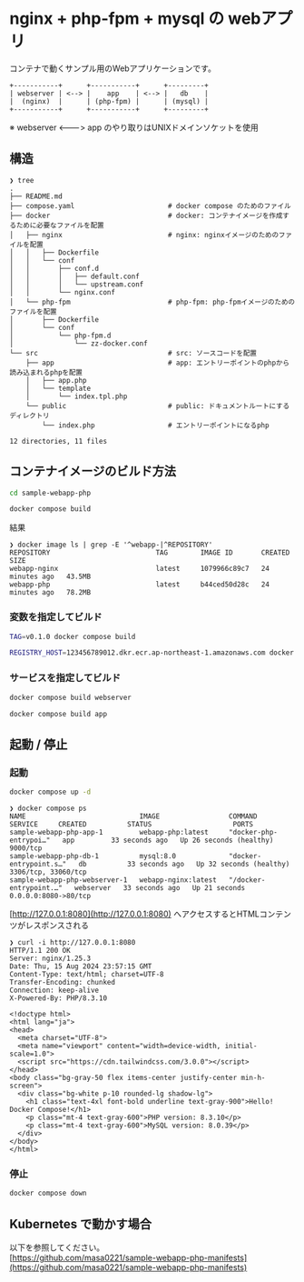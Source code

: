 # nginx + php-fpm + mysql の webアプリ
コンテナで動くサンプル用のWebアプリケーションです。

```
+-----------+      +-----------+      +---------+ 
| webserver | <--> |    app    | <--> |   db    | 
|  (nginx)  |      | (php-fpm) |      | (mysql) | 
+-----------+      +-----------+      +---------+ 
```
※ webserver <---> app のやり取りはUNIXドメインソケットを使用

## 構造
```
❯ tree
.
├── README.md
├── compose.yaml                       # docker compose のためのファイル
├── docker                             # docker: コンテナイメージを作成するために必要なファイルを配置
│   ├── nginx                          # nginx: nginxイメージのためのファイルを配置
│   │   ├── Dockerfile
│   │   └── conf
│   │       ├── conf.d
│   │       │   ├── default.conf
│   │       │   └── upstream.conf
│   │       └── nginx.conf
│   └── php-fpm                        # php-fpm: php-fpmイメージのためのファイルを配置
│       ├── Dockerfile
│       └── conf
│           └── php-fpm.d
│               └── zz-docker.conf
└── src                                # src: ソースコードを配置
    ├── app                            # app: エントリーポイントのphpから読み込まれるphpを配置
    │   ├── app.php
    │   └── template
    │       └── index.tpl.php
    └── public                         # public: ドキュメントルートにするディレクトリ
        └── index.php                  # エントリーポイントになるphp

12 directories, 11 files
```

## コンテナイメージのビルド方法

```sh
cd sample-webapp-php
```

```sh
docker compose build
```

結果
```
❯ docker image ls | grep -E '^webapp-|^REPOSITORY'
REPOSITORY                          TAG        IMAGE ID       CREATED          SIZE
webapp-nginx                        latest     1079966c89c7   24 minutes ago   43.5MB
webapp-php                          latest     b44ced50d28c   24 minutes ago   78.2MB
```

### 変数を指定してビルド
```sh
TAG=v0.1.0 docker compose build
```
```sh
REGISTRY_HOST=123456789012.dkr.ecr.ap-northeast-1.amazonaws.com docker compose build
```

### サービスを指定してビルド
```sh
docker compose build webserver
```
```sh
docker compose build app
```


## 起動 / 停止
### 起動
```sh
docker compose up -d
```

```
❯ docker compose ps
NAME                            IMAGE                 COMMAND                   SERVICE     CREATED          STATUS                    PORTS
sample-webapp-php-app-1         webapp-php:latest     "docker-php-entrypoi…"   app         33 seconds ago   Up 26 seconds (healthy)   9000/tcp
sample-webapp-php-db-1          mysql:8.0             "docker-entrypoint.s…"   db          33 seconds ago   Up 32 seconds (healthy)   3306/tcp, 33060/tcp
sample-webapp-php-webserver-1   webapp-nginx:latest   "/docker-entrypoint.…"   webserver   33 seconds ago   Up 21 seconds             0.0.0.0:8080->80/tcp
```

[http://127.0.0.1:8080](http://127.0.0.1:8080) へアクセスするとHTMLコンテンツがレスポンスされる
```
❯ curl -i http://127.0.0.1:8080
HTTP/1.1 200 OK
Server: nginx/1.25.3
Date: Thu, 15 Aug 2024 23:57:15 GMT
Content-Type: text/html; charset=UTF-8
Transfer-Encoding: chunked
Connection: keep-alive
X-Powered-By: PHP/8.3.10

<!doctype html>
<html lang="ja">
<head>
  <meta charset="UTF-8">
  <meta name="viewport" content="width=device-width, initial-scale=1.0">
  <script src="https://cdn.tailwindcss.com/3.0.0"></script>
</head>
<body class="bg-gray-50 flex items-center justify-center min-h-screen">
  <div class="bg-white p-10 rounded-lg shadow-lg">
    <h1 class="text-4xl font-bold underline text-gray-900">Hello! Docker Compose!</h1>
    <p class="mt-4 text-gray-600">PHP version: 8.3.10</p>
    <p class="mt-4 text-gray-600">MySQL version: 8.0.39</p>
  </div>
</body>
</html>
```

### 停止
```sh
docker compose down
```

## Kubernetes で動かす場合
以下を参照してください。  
[https://github.com/masa0221/sample-webapp-php-manifests](https://github.com/masa0221/sample-webapp-php-manifests)

